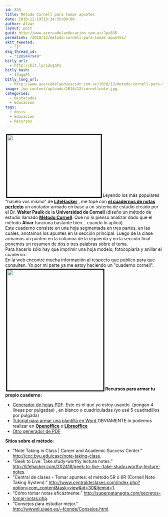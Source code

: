 ```yaml
---
id: 835
title: Método Cornell para tomar apuntes
date: 2010-12-19T13:34:35+00:00
author: Alvar
layout: post
guid: http://www.acercadelaeducacion.com.ar/?p=835
permalink: /2010/12/metodo-cornell-para-tomar-apuntes/
aktt_tweeted:
  - "1"
dsq_thread_id:
  - "1805447949"
bitly_url:
  - http://bit.ly/1ZugqP1
bitly_hash:
  - 1ZugqP1
bitly_long_url:
  - http://www.acercadelaeducacion.com.ar/2010/12/metodo-cornell-para-tomar-apuntes/
image: /wp-content/uploads/2010/12/cornellnote.jpg
categories:
  - Destacados
  - Educación
tags:
  - dosis
  - Educación
  - Recursos
---
```

<div><a href="http://www.acercadelaeducacion.com.ar/wp-content/uploads/2010/12/cornellnote.jpg"><img class="alignleft size-medium wp-image-836" style="border: 3px solid black; margin: 3px;" title="cornellnote" src="http://www.acercadelaeducacion.com.ar/wp-content/uploads/2010/12/cornellnote-300x199.jpg" alt="" width="300" height="199" /></a>Leyendo los más populares "hacelo vos mismo" de <strong><a title="Página de lifehacker" href="http://lifehacker.com">LifeHacker</a></strong> , me topé con <strong><a title="Cuadderno de notas perfecto" href="http://lifehacker.com/5611648/diy-ultimate-note+taking-notebook">el cuadernos de notas perfecto</a></strong> un anotador armado en base a un sistema de estudio creado por el Dr. <strong>Walter Paulk </strong>de la <strong>Universidad de Cornell</strong> (diseño un método de estudio llamado <strong><a title="Pagina de wikipedia del método Cornel... En Inglés" href="http://en.wikipedia.org/wiki/Cornell_Notes">Método Cornell</a></strong>. Qué no lo pienso analizar dado que el método <strong>Alvar</strong> funciona bastante bien... cuando lo aplico).</div>
<div>Este cuaderno consiste en una hoja segmentada en tres partes, en las cuales, anotamos los apuntes en la sección principal. Luego de la clase armamos un punteo en la columna de la izquierda y en la sección final ponemos un resumen de dos o tres palabras sobre el tema.</div>
<div>Para hacerlo sólo hay que imprimir una hoja modelo, fotocopiarla y anillar el cuaderno..</div>
<div>En la web encontré mucha información al respecto que publico para que consulten. Yo por mi parte ya me estoy haciendo un "cuaderno cornell".</div>
<div>
<div style="line-height: 1.1em; margin-left: 0.5in; text-indent: -0.5in;">
<p style="margin: 0pt;"></p>

</div>
</div>
<div><strong><img class="alignright" style="border: 3px solid black; margin: 3px;" title="Estructura " src="http://wwwdi.ujaen.es/~fconde/imagenes/CornellFormato.png" alt="" width="308" height="387" />Recursos para armar tu propio cuaderno:</strong></div>
<div>
<ul>
	<li><a title="Generador pdf" href="http://www.eleven21.com/notetaker/">Generador de hojas PDF</a>. Este es el que yo estoy usando  (pongan 4 líneas por pulgadas) , en blanco o cuadriculadas (yo usé 5 cuadradillos por pulgada)</li>
	<li><a title="Tuto para armar plantilla" href="http://www.timeatlas.com/5_Minute_Tips/General/Word_Templates_and_Cornell_Note_Taking">Tutorial para armar una plantilla en Word </a>OBVIAMENTE lo podemos realizar en <strong><a title="oPENOFFICE" href="http://es.openoffice.org/">Openoffice</a></strong> o <strong><a title="lIBREoFFICE" href="http://www.documentfoundation.org/download/">Libreoffice</a></strong></li>
	<li><a title="Generador pdf" href="http://www.incompetech.com/graphpaper/cornellgraph/">Otro generador de PDF</a></li>
</ul>
</div>
<div><strong>Sitios sobre el método</strong>:</div>
<ul>
	<li>“Note Taking in Class | Career and Academic Success Center.” <a href="http://ccc.byu.edu/casc/note-taking-class">http://ccc.byu.edu/casc/note-taking-class</a>.</li>
	<li>“Geek to Live: Take study-worthy lecture notes.” <a href="http://lifehacker.com/202418/geek-to-live--take-study+worthy-lecture-notes">http://lifehacker.com/202418/geek-to-live--take-study+worthy-lecture-notes</a>.</li>
	<li>"Central de clases - Tomar apuntes: el método 5R ó 6R (Cornell Note Taking System).” <a href="http://www.centraldeclases.com/index.php?option=com_content&amp;task=view&amp;id=30&amp;Itemid=1">http://www.centraldeclases.com/index.php?option=com_content&amp;task=view&amp;id=30&amp;Itemid=1</a>.</li>
	<li>“Cómo tomar notas eficázmente.” <a href="http://superpatanegra.com/secretos-tomar-notas.php">http://superpatanegra.com/secretos-tomar-notas.php</a>.</li>
	<li>“Consejos para estudiar mejor.” <a href="http://wwwdi.ujaen.es/%7Efconde/Consejos.html">http://wwwdi.ujaen.es/~fconde/Consejos.html</a>.</li>
</ul>
<div></div>